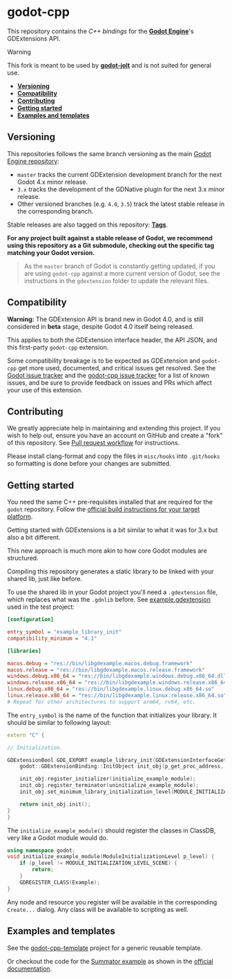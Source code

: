 # godot-cpp

This repository contains the  *C++ bindings* for the [**Godot Engine**](https://github.com/godotengine/godot)'s GDExtensions API.

> [!WARNING]
> This fork is meant to be used by [**godot-jolt**](https://github.com/godot-jolt/godot-jolt) and is not suited for general use.

- [**Versioning**](#versioning)
- [**Compatibility**](#compatibility)
- [**Contributing**](#contributing)
- [**Getting started**](#getting-started)
- [**Examples and templates**](#examples-and-templates)

## Versioning

This repositories follows the same branch versioning as the main [Godot Engine
repository](https://github.com/godotengine/godot):

- `master` tracks the current GDExtension development branch for the next Godot
  4.x minor release.
- `3.x` tracks the development of the GDNative plugin for the next 3.x minor
  release.
- Other versioned branches (e.g. `4.0`, `3.5`) track the latest stable release
  in the corresponding branch.

Stable releases are also tagged on this repository:
[**Tags**](https://github.com/godotengine/godot-cpp/tags).

**For any project built against a stable release of Godot, we recommend using
this repository as a Git submodule, checking out the specific tag matching your
Godot version.**

> As the `master` branch of Godot is constantly getting updated, if you are
> using `godot-cpp` against a more current version of Godot, see the instructions
> in the `gdextension` folder to update the relevant files.

## Compatibility

**Warning:** The GDExtension API is brand new in Godot 4.0, and is still
considered in **beta** stage, despite Godot 4.0 itself being released.

This applies to both the GDExtension interface header, the API JSON, and this
first-party `godot-cpp` extension.

Some compatibility breakage is to be expected as GDExtension and `godot-cpp`
get more used, documented, and critical issues get resolved. See the
[Godot issue tracker](https://github.com/godotengine/godot/issues?q=is%3Aissue+is%3Aopen+label%3Atopic%3Agdextension)
and the [godot-cpp issue tracker](https://github.com/godotengine/godot-cpp/issues)
for a list of known issues, and be sure to provide feedback on issues and PRs
which affect your use of this extension.

## Contributing

We greatly appreciate help in maintaining and extending this project. If you
wish to help out, ensure you have an account on GitHub and create a "fork" of
this repository. See [Pull request workflow](https://docs.godotengine.org/en/stable/community/contributing/pr_workflow.html)
for instructions.

Please install clang-format and copy the files in `misc/hooks` into `.git/hooks`
so formatting is done before your changes are submitted.

## Getting started

You need the same C++ pre-requisites installed that are required for the `godot` repository. Follow the [official build instructions for your target platform](https://docs.godotengine.org/en/latest/contributing/development/compiling/index.html#building-for-target-platforms).

Getting started with GDExtensions is a bit similar to what it was for 3.x but also a bit different.

This new approach is much more akin to how core Godot modules are structured.

Compiling this repository generates a static library to be linked with your shared lib,
just like before.

To use the shared lib in your Godot project you'll need a `.gdextension`
file, which replaces what was the `.gdnlib` before.
See [example.gdextension](test/project/example.gdextension) used in the test project:

```ini
[configuration]

entry_symbol = "example_library_init"
compatibility_minimum = "4.1"

[libraries]

macos.debug = "res://bin/libgdexample.macos.debug.framework"
macos.release = "res://bin/libgdexample.macos.release.framework"
windows.debug.x86_64 = "res://bin/libgdexample.windows.debug.x86_64.dll"
windows.release.x86_64 = "res://bin/libgdexample.windows.release.x86_64.dll"
linux.debug.x86_64 = "res://bin/libgdexample.linux.debug.x86_64.so"
linux.release.x86_64 = "res://bin/libgdexample.linux.release.x86_64.so"
# Repeat for other architectures to support arm64, rv64, etc.
```

The `entry_symbol` is the name of the function that initializes
your library. It should be similar to following layout:

```cpp
extern "C" {

// Initialization.

GDExtensionBool GDE_EXPORT example_library_init(GDExtensionInterfaceGetProcAddress p_get_proc_address, GDExtensionClassLibraryPtr p_library, GDExtensionInitialization *r_initialization) {
	godot::GDExtensionBinding::InitObject init_obj(p_get_proc_address, p_library, r_initialization);

	init_obj.register_initializer(initialize_example_module);
	init_obj.register_terminator(uninitialize_example_module);
	init_obj.set_minimum_library_initialization_level(MODULE_INITIALIZATION_LEVEL_SCENE);

	return init_obj.init();
}
}
```

The `initialize_example_module()` should register the classes in ClassDB, very like a Godot module would do.

```cpp
using namespace godot;
void initialize_example_module(ModuleInitializationLevel p_level) {
	if (p_level != MODULE_INITIALIZATION_LEVEL_SCENE) {
		return;
	}
	GDREGISTER_CLASS(Example);
}
```

Any node and resource you register will be available in the corresponding `Create...` dialog. Any class will be available to scripting as well.

## Examples and templates

See the [godot-cpp-template](https://github.com/godotengine/godot-cpp-template) project for a
generic reusable template.

Or checkout the code for the [Summator example](https://github.com/paddy-exe/GDExtensionSummator)
as shown in the [official documentation](https://docs.godotengine.org/en/latest/tutorials/scripting/gdextension/gdextension_cpp_example.html).

